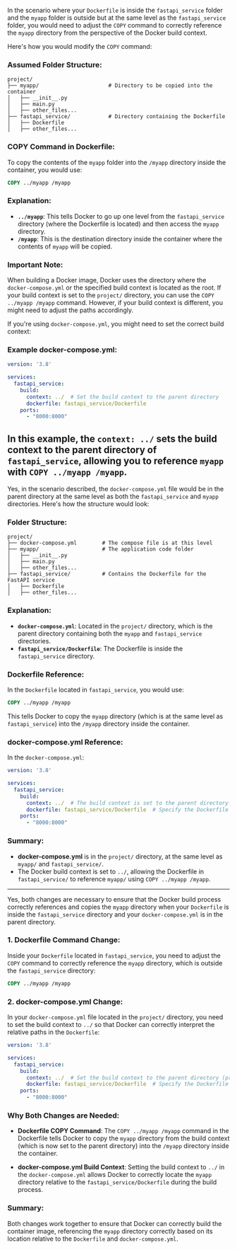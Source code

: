 In the scenario where your `Dockerfile` is inside the `fastapi_service` folder and the `myapp` folder is outside but at the same level as the `fastapi_service` folder, you would need to adjust the `COPY` command to correctly reference the `myapp` directory from the perspective of the Docker build context.

Here's how you would modify the `COPY` command:

### **Assumed Folder Structure:**

```plaintext
project/
├── myapp/                      # Directory to be copied into the container
│   ├── __init__.py
│   ├── main.py
│   ├── other_files...
├── fastapi_service/            # Directory containing the Dockerfile
│   ├── Dockerfile
│   ├── other_files...
```

### **COPY Command in Dockerfile:**

To copy the contents of the `myapp` folder into the `/myapp` directory inside the container, you would use:

```dockerfile
COPY ../myapp /myapp
```

### **Explanation:**

- **`../myapp`**: This tells Docker to go up one level from the `fastapi_service` directory (where the Dockerfile is located) and then access the `myapp` directory.
- **`/myapp`**: This is the destination directory inside the container where the contents of `myapp` will be copied.

### Important Note:

When building a Docker image, Docker uses the directory where the `docker-compose.yml` or the specified build context is located as the root. If your build context is set to the `project/` directory, you can use the `COPY ../myapp /myapp` command. However, if your build context is different, you might need to adjust the paths accordingly.

If you're using `docker-compose.yml`, you might need to set the correct build context:

### **Example docker-compose.yml:**

```yaml
version: '3.8'

services:
  fastapi_service:
    build:
      context: ../  # Set the build context to the parent directory
      dockerfile: fastapi_service/Dockerfile
    ports:
      - "8000:8000"
```

In this example, the `context: ../` sets the build context to the parent directory of `fastapi_service`, allowing you to reference `myapp` with `COPY ../myapp /myapp`.
------------------------------------------------
Yes, in the scenario described, the `docker-compose.yml` file would be in the parent directory at the same level as both the `fastapi_service` and `myapp` directories. Here's how the structure would look:

### **Folder Structure:**

```plaintext
project/
├── docker-compose.yml        # The compose file is at this level
├── myapp/                    # The application code folder
│   ├── __init__.py
│   ├── main.py
│   ├── other_files...
├── fastapi_service/          # Contains the Dockerfile for the FastAPI service
│   ├── Dockerfile
│   ├── other_files...
```

### **Explanation:**

- **`docker-compose.yml`**: Located in the `project/` directory, which is the parent directory containing both the `myapp` and `fastapi_service` directories.
- **`fastapi_service/Dockerfile`**: The Dockerfile is inside the `fastapi_service` directory.

### **Dockerfile Reference:**

In the `Dockerfile` located in `fastapi_service`, you would use:

```dockerfile
COPY ../myapp /myapp
```

This tells Docker to copy the `myapp` directory (which is at the same level as `fastapi_service`) into the `/myapp` directory inside the container.

### **docker-compose.yml Reference:**

In the `docker-compose.yml`:

```yaml
version: '3.8'

services:
  fastapi_service:
    build:
      context: ../  # The build context is set to the parent directory (project/)
      dockerfile: fastapi_service/Dockerfile  # Specify the Dockerfile location
    ports:
      - "8000:8000"
```

### Summary:

- **docker-compose.yml** is in the `project/` directory, at the same level as `myapp/` and `fastapi_service/`.
- The Docker build context is set to `../`, allowing the Dockerfile in `fastapi_service/` to reference `myapp/` using `COPY ../myapp /myapp`.
-----------------------------------------
Yes, both changes are necessary to ensure that the Docker build process correctly references and copies the `myapp` directory when your `Dockerfile` is inside the `fastapi_service` directory and your `docker-compose.yml` is in the parent directory.

### **1. Dockerfile Command Change:**

Inside your `Dockerfile` located in `fastapi_service`, you need to adjust the `COPY` command to correctly reference the `myapp` directory, which is outside the `fastapi_service` directory:

```dockerfile
COPY ../myapp /myapp
```

### **2. docker-compose.yml Change:**

In your `docker-compose.yml` file located in the `project/` directory, you need to set the build context to `../` so that Docker can correctly interpret the relative paths in the `Dockerfile`:

```yaml
version: '3.8'

services:
  fastapi_service:
    build:
      context: ../  # Set the build context to the parent directory (project/)
      dockerfile: fastapi_service/Dockerfile  # Specify the Dockerfile location
    ports:
      - "8000:8000"
```

### **Why Both Changes are Needed:**

- **Dockerfile COPY Command**: The `COPY ../myapp /myapp` command in the Dockerfile tells Docker to copy the `myapp` directory from the build context (which is now set to the parent directory) into the `/myapp` directory inside the container.

- **docker-compose.yml Build Context**: Setting the build context to `../` in the `docker-compose.yml` allows Docker to correctly locate the `myapp` directory relative to the `fastapi_service/Dockerfile` during the build process.

### **Summary:**

Both changes work together to ensure that Docker can correctly build the container image, referencing the `myapp` directory correctly based on its location relative to the `Dockerfile` and `docker-compose.yml`.